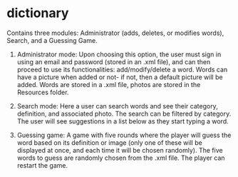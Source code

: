 # dictionary
Contains three modules: Administrator (adds, deletes, or modifies words), Search, and a Guessing Game.

1. Administrator mode: 
Upon choosing this option, the user must sign in using an email and password (stored in an .xml file), and can then proceed to use its functionalities: add/modify/delete a word. Words can have a picture when added or not- if not, then a default picture will be added. Words are stored in a .xml file, photos are stored in the Resources folder.

2. Search mode:
Here a user can search words and see their category, definition, and associated photo. The search can be filtered by category. The user will see suggestions in a list below as they start typing a word.

3. Guessing game:
A game with five rounds where the player will guess the word based on its definition or image (only one of these will be displayed at once, and each time it will be chosen randomly). The five words to guess are randomly chosen from the .xml file. The player can restart the game.
 
 
